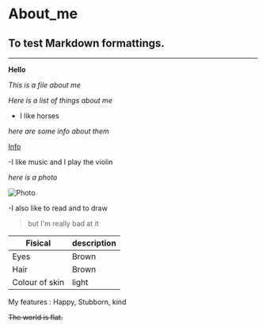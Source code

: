# About_me

## To test Markdown formattings.  
---
**Hello**

*This is a file about me* 

*Here is a list of things about me*

- I like horses

*here are some info about them*

[Info](https://en.wikipedia.org/wiki/Horse)

-I like music  and I play the violin 

*here is a photo*

![Photo](liga-liepina-horses.jpg)

-I also like to read and to draw 

> but I'm really bad at it

| Fisical | description |
| ----------- | ----------- |
| Eyes | Brown |
| Hair  | Brown |
|Colour of skin| light|


My features 
: Happy, Stubborn, kind

~~The world is flat.~~


